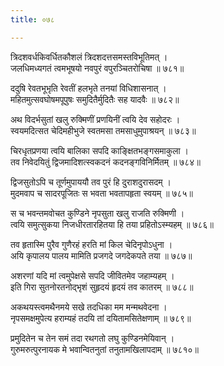 ```yaml
---
title: ०७८

---
```

<div class="audioEmbed"  caption="सीतालक्ष्मी-वाचनम्" src="https://sanskritdocuments.org/sites/completenarayaneeyam/SoundFiles/078/078_01.mp3"></div>


त्रिदशवर्धकिवर्धितकौशलं त्रिदशदत्तसमस्तविभूतिमत् ।  
जलधिमध्यगतं त्वमभूषयो नवपुरं वपुरञ्चितरोचिषा ॥ ७८१॥

<div class="audioEmbed"  caption="सीतालक्ष्मी-वाचनम्" src="https://sanskritdocuments.org/sites/completenarayaneeyam/SoundFiles/078/078_02.mp3"></div>


ददुषि रेवतभूभृति रेवतीं हलभृते तनयां विधिशासनात् ।  
महितमुत्सवघोषमपूपुषः समुदितैर्मुदितैः सह यादवैः ॥ ७८२॥

<div class="audioEmbed"  caption="सीतालक्ष्मी-वाचनम्" src="https://sanskritdocuments.org/sites/completenarayaneeyam/SoundFiles/078/078_03.mp3"></div>


अथ विदर्भसुतां खलु रुक्मिणीं प्रणयिनीं त्वयि देव सहोदरः ।  
स्वयमदित्सत चेदिमहीभुजे स्वतमसा तमसाधुमुपाश्रयन् ॥ ७८३॥

<div class="audioEmbed"  caption="सीतालक्ष्मी-वाचनम्" src="https://sanskritdocuments.org/sites/completenarayaneeyam/SoundFiles/078/078_04.mp3"></div>


चिरधृतप्रणया त्वयि बालिका सपदि काङ्क्षितभङ्गसमाकुला ।  
तव निवेदयितुं द्विजमादिशत्स्वकदनं कदनङ्गविनिर्मितम् ॥ ७८४॥

<div class="audioEmbed"  caption="सीतालक्ष्मी-वाचनम्" src="https://sanskritdocuments.org/sites/completenarayaneeyam/SoundFiles/078/078_05.mp3"></div>


द्विजसुतोऽपि च तूर्णमुपाययौ तव पुरं हि दुराशदुरासदम् ।  
मुदमवाप च सादरपूजितः स भवता भवतापहृता स्वयम् ॥ ७८५॥

<div class="audioEmbed"  caption="सीतालक्ष्मी-वाचनम्" src="https://sanskritdocuments.org/sites/completenarayaneeyam/SoundFiles/078/078_06.mp3"></div>


स च भवन्तमवोचत कुण्डिने नृपसुता खलु राजति रुक्मिणी ।  
त्वयि समुत्सुकया निजधीरतारहितया हि तया प्रहितोऽस्म्यहम् ॥ ७८६॥

<div class="audioEmbed"  caption="सीतालक्ष्मी-वाचनम्" src="https://sanskritdocuments.org/sites/completenarayaneeyam/SoundFiles/078/078_07.mp3"></div>


तव हृतास्मि पुरैव गुणैरहं हरति मां किल चेदिनृपोऽधुना ।  
अयि कृपालय पालय मामिति प्रजगदे जगदेकपते तया ॥ ७८७॥

<div class="audioEmbed"  caption="सीतालक्ष्मी-वाचनम्" src="https://sanskritdocuments.org/sites/completenarayaneeyam/SoundFiles/078/078_08.mp3"></div>


अशरणां यदि मां त्वमुपेक्षसे सपदि जीवितमेव जहाम्यहम् ।  
इति गिरा सुतनोरतनोद्भृशं सुहृदयं हृदयं तव कातरम् ॥ ७८८॥

<div class="audioEmbed"  caption="सीतालक्ष्मी-वाचनम्" src="https://sanskritdocuments.org/sites/completenarayaneeyam/SoundFiles/078/078_09.mp3"></div>


अकथयस्त्वमथैनमये सखे तदधिका मम मन्मथवेदना ।  
नृपसमक्षमुपेत्य हराम्यहं तदयि तां दयितामसितेक्षणाम् ॥ ७८९॥

<div class="audioEmbed"  caption="सीतालक्ष्मी-वाचनम्" src="https://sanskritdocuments.org/sites/completenarayaneeyam/SoundFiles/078/078_10.mp3"></div>


प्रमुदितेन च तेन समं तदा रथगतो लघु कुण्डिनमेयिवान् ।  
गुरुमरुत्पुरनायक मे भवान्वितनुतां तनुतामखिलापदाम् ॥ ७८१०॥